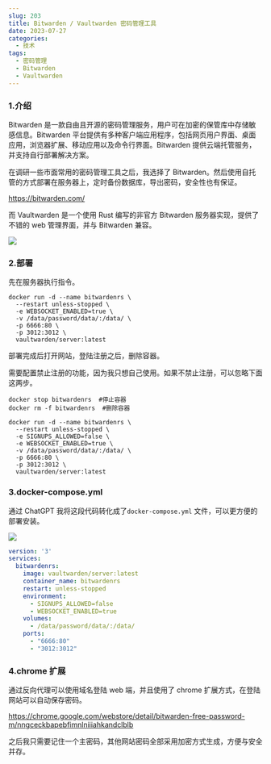 ```yaml
---
slug: 203
title: Bitwarden / Vaultwarden 密码管理工具
date: 2023-07-27
categories: 
  - 技术
tags:
  - 密码管理
  - Bitwarden
  - Vaultwarden
---
```


### 1.介绍

Bitwarden 是一款自由且开源的密码管理服务，用户可在加密的保管库中存储敏感信息。Bitwarden 平台提供有多种客户端应用程序，包括网页用户界面、桌面应用，浏览器扩展、移动应用以及命令行界面。Bitwarden 提供云端托管服务，并支持自行部署解决方案。

在调研一些市面常用的密码管理工具之后，我选择了 Bitwarden。然后使用自托管的方式部署在服务器上，定时备份数据库，导出密码，安全性也有保证。

https://bitwarden.com/

而 Vaultwarden 是一个使用 Rust 编写的非官方 Bitwarden 服务器实现，提供了不错的 web 管理界面，并与 Bitwarden 兼容。

![](https://imgurl.zishu.me/images/old/2023/64c2607587a9a.png)

### 2.部署

先在服务器执行指令。

```shell
docker run -d --name bitwardenrs \  
  --restart unless-stopped \  
  -e WEBSOCKET_ENABLED=true \  
  -v /data/password/data/:/data/ \  
  -p 6666:80 \  
  -p 3012:3012 \  
  vaultwarden/server:latest
```

部署完成后打开网站，登陆注册之后，删除容器。

需要配置禁止注册的功能，因为我只想自己使用。如果不禁止注册，可以忽略下面这两步。

```shell
docker stop bitwardenrs  #停止容器  
docker rm -f bitwardenrs  #删除容器
```

```shell
docker run -d --name bitwardenrs \  
  --restart unless-stopped \  
  -e SIGNUPS_ALLOWED=false \  
  -e WEBSOCKET_ENABLED=true \  
  -v /data/password/data/:/data/ \  
  -p 6666:80 \  
  -p 3012:3012 \  
  vaultwarden/server:latest
```

### 3.docker-compose.yml

通过 ChatGPT 我将这段代码转化成了`docker-compose.yml` 文件，可以更方便的部署安装。

![](https://imgurl.zishu.me/images/old/2023/64c261e24fc4a.png)

```yml
version: '3'
services:
  bitwardenrs:
    image: vaultwarden/server:latest
    container_name: bitwardenrs
    restart: unless-stopped
    environment:
      - SIGNUPS_ALLOWED=false
      - WEBSOCKET_ENABLED=true
    volumes:
      - /data/password/data/:/data/
    ports:
      - "6666:80"
      - "3012:3012"
```

### 4.chrome 扩展

通过反向代理可以使用域名登陆 web 端，并且使用了 chrome 扩展方式，在登陆网站可以自动保存密码。

https://chrome.google.com/webstore/detail/bitwarden-free-password-m/nngceckbapebfimnlniiiahkandclblb

之后我只需要记住一个主密码，其他网站密码全部采用加密方式生成，方便与安全并存。